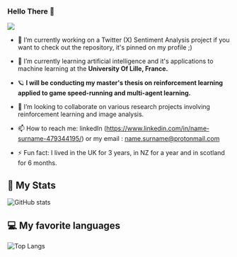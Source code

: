 ### Hello There 👋

![](https://komarev.com/ghpvc/?username=jakcrimson&color=green&style=for-the-badge)

- 🔭 I’m currently working on a Twitter (X) Sentiment Analysis project if you want to check out the repository, it's pinned on my profile ;)
- 🌱 I’m currently learning artificial intelligence and it's applications to machine learning at the **University Of Lille, France.**
- 🪐 **I will be conducting my master's thesis on reinforcement learning applied to game speed-running and multi-agent learning.**
- 👯 I’m looking to collaborate on various research projects involving reinforcement learning and image analysis.

- 📫 How to reach me: linkedIn (https://www.linkedin.com/in/name-surname-479344195/) or my email : name.surname@protonmail.com
- ⚡ Fun fact: I lived in the UK for 3 years, in NZ for a year and in scotland for 6 months.


## 🚀 My Stats
![GitHub stats](https://github-readme-stats.vercel.app/api?username=jakcrimson&show_icons=true&theme=tokyonight)


## 💻 My favorite languages
![Top Langs](https://github-readme-stats.vercel.app/api/top-langs/?username=jakcrimson&theme=tokyonight)
